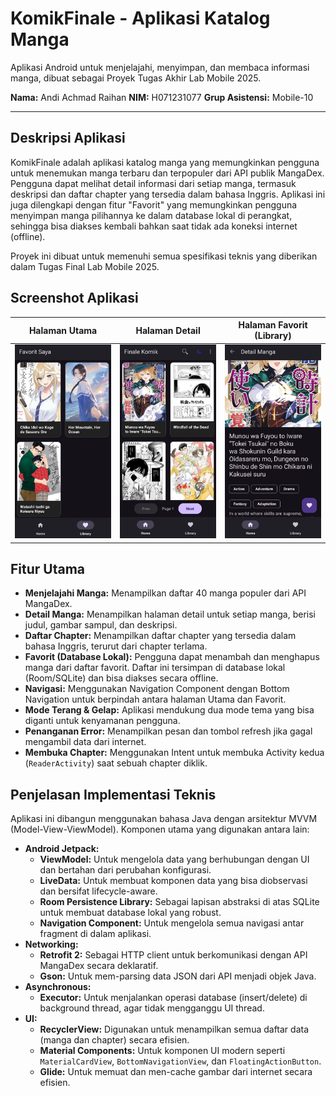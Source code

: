 # KomikFinale - Aplikasi Katalog Manga

Aplikasi Android untuk menjelajahi, menyimpan, dan membaca informasi manga, dibuat sebagai Proyek Tugas Akhir Lab Mobile 2025.

**Nama:** Andi Achmad Raihan
**NIM:** H071231077
**Grup Asistensi:** Mobile-10

---

## Deskripsi Aplikasi

KomikFinale adalah aplikasi katalog manga yang memungkinkan pengguna untuk menemukan manga terbaru dan terpopuler dari API publik MangaDex. Pengguna dapat melihat detail informasi dari setiap manga, termasuk deskripsi dan daftar chapter yang tersedia dalam bahasa Inggris. Aplikasi ini juga dilengkapi dengan fitur "Favorit" yang memungkinkan pengguna menyimpan manga pilihannya ke dalam database lokal di perangkat, sehingga bisa diakses kembali bahkan saat tidak ada koneksi internet (offline).

Proyek ini dibuat untuk memenuhi semua spesifikasi teknis yang diberikan dalam Tugas Final Lab Mobile 2025.

## Screenshot Aplikasi

| Halaman Utama | Halaman Detail | Halaman Favorit (Library) |
| :---: | :---: | :---: |
| ![Home Screen](./screenshots/homepage.jpg) | ![Detail Screen](./screenshots/details.jpg) | ![Library Screen](./screenshots/library.jpg) |

## Fitur Utama

- **Menjelajahi Manga:** Menampilkan daftar 40 manga populer dari API MangaDex.
- **Detail Manga:** Menampilkan halaman detail untuk setiap manga, berisi judul, gambar sampul, dan deskripsi.
- **Daftar Chapter:** Menampilkan daftar chapter yang tersedia dalam bahasa Inggris, terurut dari chapter terlama.
- **Favorit (Database Lokal):** Pengguna dapat menambah dan menghapus manga dari daftar favorit. Daftar ini tersimpan di database lokal (Room/SQLite) dan bisa diakses secara offline.
- **Navigasi:** Menggunakan Navigation Component dengan Bottom Navigation untuk berpindah antara halaman Utama dan Favorit.
- **Mode Terang & Gelap:** Aplikasi mendukung dua mode tema yang bisa diganti untuk kenyamanan pengguna.
- **Penanganan Error:** Menampilkan pesan dan tombol refresh jika gagal mengambil data dari internet.
- **Membuka Chapter:** Menggunakan Intent untuk membuka Activity kedua (`ReaderActivity`) saat sebuah chapter diklik.

## Penjelasan Implementasi Teknis

Aplikasi ini dibangun menggunakan bahasa Java dengan arsitektur MVVM (Model-View-ViewModel). Komponen utama yang digunakan antara lain:

- **Android Jetpack:**
    - **ViewModel:** Untuk mengelola data yang berhubungan dengan UI dan bertahan dari perubahan konfigurasi.
    - **LiveData:** Untuk membuat komponen data yang bisa diobservasi dan bersifat lifecycle-aware.
    - **Room Persistence Library:** Sebagai lapisan abstraksi di atas SQLite untuk membuat database lokal yang robust.
    - **Navigation Component:** Untuk mengelola semua navigasi antar fragment di dalam aplikasi.
- **Networking:**
    - **Retrofit 2:** Sebagai HTTP client untuk berkomunikasi dengan API MangaDex secara deklaratif.
    - **Gson:** Untuk mem-parsing data JSON dari API menjadi objek Java.
- **Asynchronous:**
    - **Executor:** Untuk menjalankan operasi database (insert/delete) di background thread, agar tidak mengganggu UI thread.
- **UI:**
    - **RecyclerView:** Digunakan untuk menampilkan semua daftar data (manga dan chapter) secara efisien.
    - **Material Components:** Untuk komponen UI modern seperti `MaterialCardView`, `BottomNavigationView`, dan `FloatingActionButton`.
    - **Glide:** Untuk memuat dan men-cache gambar dari internet secara efisien.
